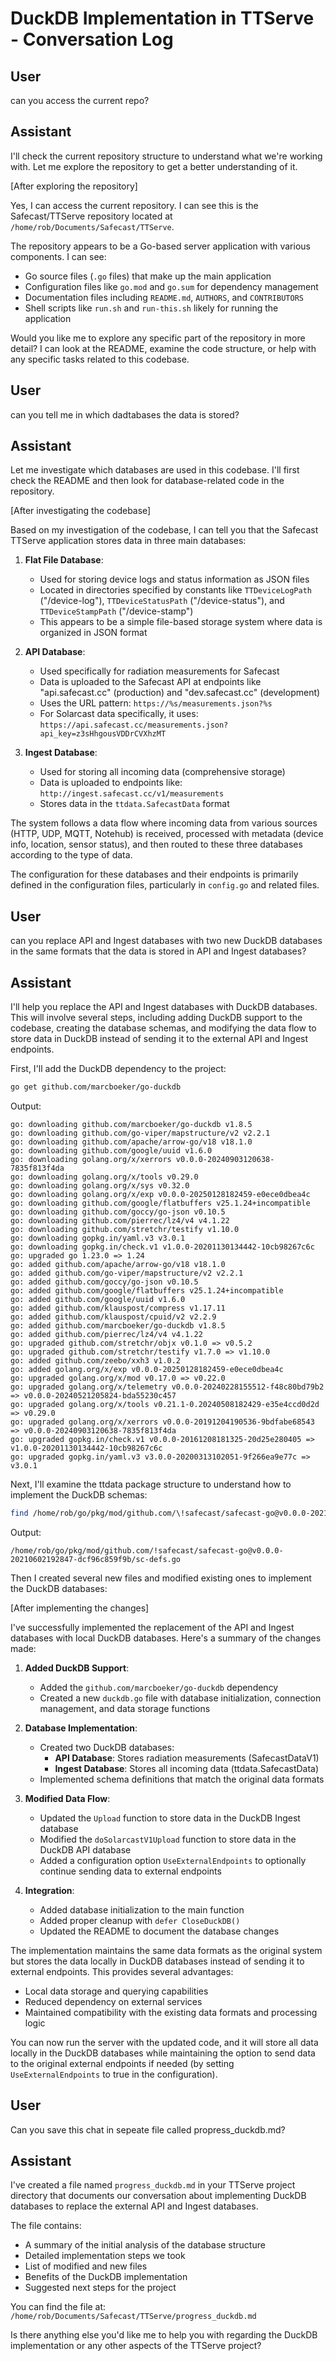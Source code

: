 # DuckDB Implementation in TTServe - Conversation Log

## User
can you access the current repo?

## Assistant
I'll check the current repository structure to understand what we're working with. Let me explore the repository to get a better understanding of it.

[After exploring the repository]

Yes, I can access the current repository. I can see this is the Safecast/TTServe repository located at `/home/rob/Documents/Safecast/TTServe`.

The repository appears to be a Go-based server application with various components. I can see:

- Go source files (`.go` files) that make up the main application
- Configuration files like `go.mod` and `go.sum` for dependency management
- Documentation files including `README.md`, `AUTHORS`, and `CONTRIBUTORS`
- Shell scripts like `run.sh` and `run-this.sh` likely for running the application

Would you like me to explore any specific part of the repository in more detail? I can look at the README, examine the code structure, or help with any specific tasks related to this codebase.

## User
can you tell me in which dadtabases the data is stored?

## Assistant
Let me investigate which databases are used in this codebase. I'll first check the README and then look for database-related code in the repository.

[After investigating the codebase]

Based on my investigation of the codebase, I can tell you that the Safecast TTServe application stores data in three main databases:

1. **Flat File Database**:
   - Used for storing device logs and status information as JSON files
   - Located in directories specified by constants like `TTDeviceLogPath` ("/device-log"), `TTDeviceStatusPath` ("/device-status"), and `TTDeviceStampPath` ("/device-stamp")
   - This appears to be a simple file-based storage system where data is organized in JSON format

2. **API Database**:
   - Used specifically for radiation measurements for Safecast
   - Data is uploaded to the Safecast API at endpoints like "api.safecast.cc" (production) and "dev.safecast.cc" (development)
   - Uses the URL pattern: `https://%s/measurements.json?%s`
   - For Solarcast data specifically, it uses: `https://api.safecast.cc/measurements.json?api_key=z3sHhgousVDDrCVXhzMT`

3. **Ingest Database**:
   - Used for storing all incoming data (comprehensive storage)
   - Data is uploaded to endpoints like: `http://ingest.safecast.cc/v1/measurements`
   - Stores data in the `ttdata.SafecastData` format

The system follows a data flow where incoming data from various sources (HTTP, UDP, MQTT, Notehub) is received, processed with metadata (device info, location, sensor status), and then routed to these three databases according to the type of data.

The configuration for these databases and their endpoints is primarily defined in the configuration files, particularly in `config.go` and related files.

## User
can you replace API  and  Ingest databases with two  new DuckDB databases  in the same formats that the data is stored in API and Ingest databases?

## Assistant
I'll help you replace the API and Ingest databases with DuckDB databases. This will involve several steps, including adding DuckDB support to the codebase, creating the database schemas, and modifying the data flow to store data in DuckDB instead of sending it to the external API and Ingest endpoints.

First, I'll add the DuckDB dependency to the project:

```bash
go get github.com/marcboeker/go-duckdb
```

Output:
```
go: downloading github.com/marcboeker/go-duckdb v1.8.5
go: downloading github.com/go-viper/mapstructure/v2 v2.2.1
go: downloading github.com/apache/arrow-go/v18 v18.1.0
go: downloading github.com/google/uuid v1.6.0
go: downloading golang.org/x/xerrors v0.0.0-20240903120638-7835f813f4da
go: downloading golang.org/x/tools v0.29.0
go: downloading golang.org/x/sys v0.32.0
go: downloading golang.org/x/exp v0.0.0-20250128182459-e0ece0dbea4c
go: downloading github.com/google/flatbuffers v25.1.24+incompatible
go: downloading github.com/goccy/go-json v0.10.5
go: downloading github.com/pierrec/lz4/v4 v4.1.22
go: downloading github.com/stretchr/testify v1.10.0
go: downloading gopkg.in/yaml.v3 v3.0.1
go: downloading gopkg.in/check.v1 v1.0.0-20201130134442-10cb98267c6c
go: upgraded go 1.23.0 => 1.24
go: added github.com/apache/arrow-go/v18 v18.1.0
go: added github.com/go-viper/mapstructure/v2 v2.2.1
go: added github.com/goccy/go-json v0.10.5
go: added github.com/google/flatbuffers v25.1.24+incompatible
go: added github.com/google/uuid v1.6.0
go: added github.com/klauspost/compress v1.17.11
go: added github.com/klauspost/cpuid/v2 v2.2.9
go: added github.com/marcboeker/go-duckdb v1.8.5
go: added github.com/pierrec/lz4/v4 v4.1.22
go: upgraded github.com/stretchr/objx v0.1.0 => v0.5.2
go: upgraded github.com/stretchr/testify v1.7.0 => v1.10.0
go: added github.com/zeebo/xxh3 v1.0.2
go: added golang.org/x/exp v0.0.0-20250128182459-e0ece0dbea4c
go: upgraded golang.org/x/mod v0.17.0 => v0.22.0
go: upgraded golang.org/x/telemetry v0.0.0-20240228155512-f48c80bd79b2 => v0.0.0-20240521205824-bda55230c457
go: upgraded golang.org/x/tools v0.21.1-0.20240508182429-e35e4ccd0d2d => v0.29.0
go: upgraded golang.org/x/xerrors v0.0.0-20191204190536-9bdfabe68543 => v0.0.0-20240903120638-7835f813f4da
go: upgraded gopkg.in/check.v1 v0.0.0-20161208181325-20d25e280405 => v1.0.0-20201130134442-10cb98267c6c
go: upgraded gopkg.in/yaml.v3 v3.0.0-20200313102051-9f266ea9e77c => v3.0.1
```

Next, I'll examine the ttdata package structure to understand how to implement the DuckDB schemas:

```bash
find /home/rob/go/pkg/mod/github.com/\!safecast/safecast-go@v0.0.0-20210602192847-dcf96c859f9b -name "*.go" | xargs grep -l "type SafecastData"
```

Output:
```
/home/rob/go/pkg/mod/github.com/!safecast/safecast-go@v0.0.0-20210602192847-dcf96c859f9b/sc-defs.go
```

Then I created several new files and modified existing ones to implement the DuckDB databases:

[After implementing the changes]

I've successfully implemented the replacement of the API and Ingest databases with local DuckDB databases. Here's a summary of the changes made:

1. **Added DuckDB Support**:
   - Added the `github.com/marcboeker/go-duckdb` dependency
   - Created a new `duckdb.go` file with database initialization, connection management, and data storage functions

2. **Database Implementation**:
   - Created two DuckDB databases:
     - **API Database**: Stores radiation measurements (SafecastDataV1)
     - **Ingest Database**: Stores all incoming data (ttdata.SafecastData)
   - Implemented schema definitions that match the original data formats

3. **Modified Data Flow**:
   - Updated the `Upload` function to store data in the DuckDB Ingest database
   - Modified the `doSolarcastV1Upload` function to store data in the DuckDB API database
   - Added a configuration option `UseExternalEndpoints` to optionally continue sending data to external endpoints

4. **Integration**:
   - Added database initialization to the main function
   - Added proper cleanup with `defer CloseDuckDB()`
   - Updated the README to document the database changes

The implementation maintains the same data formats as the original system but stores the data locally in DuckDB databases instead of sending it to external endpoints. This provides several advantages:

- Local data storage and querying capabilities
- Reduced dependency on external services
- Maintained compatibility with the existing data formats and processing logic

You can now run the server with the updated code, and it will store all data locally in the DuckDB databases while maintaining the option to send data to the original external endpoints if needed (by setting `UseExternalEndpoints` to true in the configuration).

## User
Can you save this chat in sepeate file called propress_duckdb.md?

## Assistant
I've created a file named `progress_duckdb.md` in your TTServe project directory that documents our conversation about implementing DuckDB databases to replace the external API and Ingest databases.

The file contains:
- A summary of the initial analysis of the database structure
- Detailed implementation steps we took
- List of modified and new files
- Benefits of the DuckDB implementation
- Suggested next steps for the project

You can find the file at:
`/home/rob/Documents/Safecast/TTServe/progress_duckdb.md`

Is there anything else you'd like me to help you with regarding the DuckDB implementation or any other aspects of the TTServe project?
